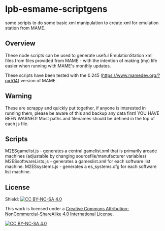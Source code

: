 # lpb-esmame-scriptgens
some scripts to do some basic xml manipulation to create xml for emulation station from MAME.

## Overview
These node scripts can be used to generate useful EmulationStation xml files from files provided from MAME - with the intention of making (my) life easier when running with MAME's monthly updates.

These scripts have been tested with the 0.245 (https://www.mamedev.org/?p=514) version of MAME.

## Warning
These are scrappy and quickly put together, if anyone is interested in running them, please be aware of this and backup any data first! YOU HAVE BEEN WARNED!
Most paths and filenames should be defined in the top of each js file.

## Scripts
M2ESgamelist.js - generates a central gamelist.xml that is primarily arcade machines (adjustable by changing sourcefile/manufacturer variables)
M2ESsoftwareLists.js - generates a gameslist.xml for each software list machine.
M2ESsystems.js - generates a es_systems.cfg for each software list machine.

## License
Shield: [![CC BY-NC-SA 4.0][cc-by-nc-sa-shield]][cc-by-nc-sa]

This work is licensed under a
[Creative Commons Attribution-NonCommercial-ShareAlike 4.0 International License][cc-by-nc-sa].

[![CC BY-NC-SA 4.0][cc-by-nc-sa-image]][cc-by-nc-sa]

[cc-by-nc-sa]: http://creativecommons.org/licenses/by-nc-sa/4.0/
[cc-by-nc-sa-image]: https://licensebuttons.net/l/by-nc-sa/4.0/88x31.png
[cc-by-nc-sa-shield]: https://img.shields.io/badge/License-CC%20BY--NC--SA%204.0-lightgrey.svg